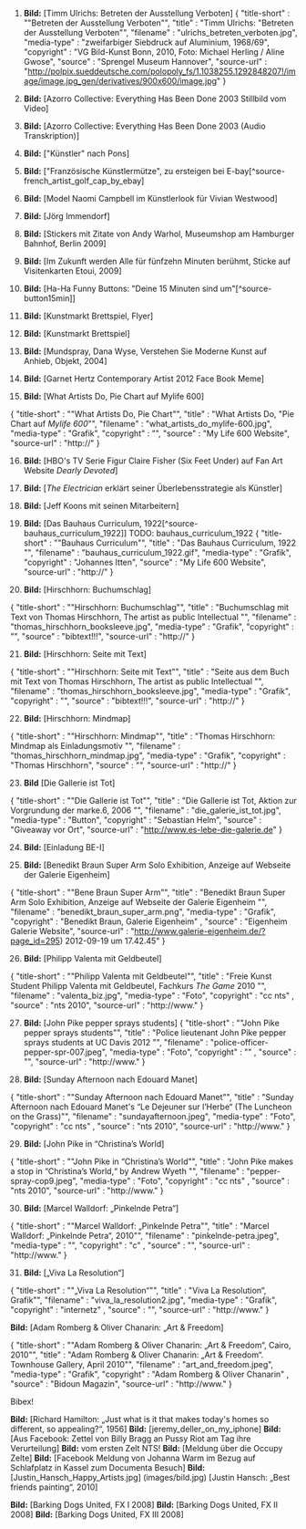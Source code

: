 01. **Bild:** [Timm Ulrichs: Betreten der Ausstellung Verboten]
{
  "title-short" : "\"Betreten der Ausstellung Verboten\"",
  "title" : "Timm Ulrichs: \"Betreten der Ausstellung Verboten\"",
  "filename" : "ulrichs_betreten_verboten.jpg",
  "media-type" : "zweifarbiger Siebdruck auf Aluminium, 1968/69",
  "copyright" : "VG Bild-Kunst Bonn, 2010, Foto: Michael Herling / Aline Gwose",
  "source" : "Sprengel Museum Hannover",
  "source-url" : "http://polpix.sueddeutsche.com/polopoly_fs/1.1038255.1292848207!/image/image.jpg_gen/derivatives/900x600/image.jpg"
}

02. **Bild:** [Azorro Collective: Everything Has Been Done 2003 Stillbild vom Video]

03. **Bild:** [Azorro Collective: Everything Has Been Done 2003 (Audio Transkription)]

04. **Bild:** ["Künstler" nach Pons]  

05. **Bild:** ["Französische Künstlermütze", zu ersteigen bei E-bay[^source-french_artist_golf_cap_by_ebay]

06. **Bild:** [Model Naomi Campbell im Künstlerlook für Vivian Westwood]

07. **Bild:** [Jörg Immendorf]

08. **Bild:** [Stickers mit Zitate von Andy Warhol, Museumshop am Hamburger Bahnhof, Berlin 2009]
09. **Bild:** [Im Zukunft werden Alle für fünfzehn Minuten berühmt, Sticke auf Visitenkarten Etoui, 2009]
10. **Bild:** [Ha-Ha Funny Buttons: "Deine 15 Minuten sind um"[^source-button15min]] 


11. **Bild:** [Kunstmarkt Brettspiel, Flyer] 
12. **Bild:** [Kunstmarkt Brettspiel]

13. **Bild:** [Mundspray, Dana Wyse, Verstehen Sie Moderne Kunst auf Anhieb, Objekt, 2004]

14. **Bild:** [Garnet Hertz Contemporary Artist 2012 Face Book Meme]

15. **Bild:** [What Artists Do, Pie Chart auf Mylife 600]

{
  "title-short" : "\"What Artists Do, Pie Chart\"",
  "title" : "What Artists Do, \"Pie Chart auf *Mylife 600*\"",
  "filename" : "what_artists_do_mylife-600.jpg",
  "media-type" : "Grafik",
  "copyright" : "",
  "source" : "My Life 600 Website",
  "source-url" : "http://"
}

16. **Bild:** [HBO's TV Serie Figur Claire Fisher (Six Feet Under) auf Fan Art Website *Dearly Devoted*]

17. **Bild:** [*The Electrician* erklärt seiner Überlebensstrategie als Künstler] 

18. **Bild:** [Jeff Koons mit seinen Mitarbeitern]

19. **Bild:** [Das Bauhaus Curriculum, 1922[^source-bauhaus_curriculum_1922]] TODO: bauhaus_curriculum_1922
{
  "title-short" : "\"Bauhaus Curriculum\"",
  "title" : "Das Bauhaus Curriculum, 1922 \"",
  "filename" : "bauhaus_curriculum_1922.gif",
  "media-type" : "Grafik",
  "copyright" : "Johannes Itten",
  "source" : "My Life 600 Website",
  "source-url" : "http://"
}


20. **Bild:** [Hirschhorn: Buchumschlag]



{
  "title-short" : "\"Hirschhorn: Buchumschlag\"",
  "title" : "Buchumschlag mit Text von Thomas Hirschhorn, The artist as public Intellectual \"",
  "filename" : "thomas_hirschhorn_booksleeve.jpg",
  "media-type" : "Grafik",
  "copyright" : "",
  "source" : "bibtext!!!",
  "source-url" : "http://"
}


21. **Bild:** [Hirschhorn: Seite mit Text]


{
  "title-short" : "\"Hirschhorn: Seite mit Text\"",
  "title" : "Seite aus dem Buch mit Text von Thomas Hirschhorn, The artist as public Intellectual \"",
  "filename" : "thomas_hirschhorn_booksleeve.jpg",
  "media-type" : "Grafik",
  "copyright" : "",
  "source" : "bibtext!!!",
  "source-url" : "http://"
}



22. **Bild:** [Hirschhorn: Mindmap]

{
  "title-short" : "\"Hirschhorn: Mindmap\"",
  "title" : "Thomas Hirschhorn: Mindmap als Einladungsmotiv \"",
  "filename" : "thomas_hirschhorn_mindmap.jpg",
  "media-type" : "Grafik",
  "copyright" : "Thomas Hirschhorn",
  "source" : "",
  "source-url" : "http://"
}




23. **Bild** [Die Gallerie ist Tot]

{
  "title-short" : "\"Die Gallerie ist Tot\"",
  "title" : "Die Gallerie ist Tot, Aktion zur Vorgrundung der marke.6, 2006 \"",
  "filename" : "die_galerie_ist_tot.jpg",
  "media-type" : "Button",
  "copyright" : "Sebastian Helm",
  "source" : "Giveaway vor Ort",
  "source-url" : "http://www.es-lebe-die-galerie.de"
}


24. **Bild:** [Einladung BE-I]


25. **Bild:** [Benedikt Braun Super Arm Solo Exhibition, Anzeige auf Webseite der Galerie Eigenheim]  

{
  "title-short" : "\"Bene Braun Super Arm\"",
  "title" : "Benedikt Braun Super Arm Solo Exhibition, Anzeige auf Webseite der Galerie Eigenheim \"",
  "filename" : "benedikt_braun_super_arm.png",
  "media-type" : "Grafik",
  "copyright" : "Benedikt Braun, Galerie Eigenheim" ,
  "source" : "Eigenheim Galerie Website",
  "source-url" : "http://www.galerie-eigenheim.de/?page_id=295) 2012-09-19 um 17.42.45"
}


26. **Bild:** [Philipp Valenta mit Geldbeutel] 

{
  "title-short" : "\"Philipp Valenta mit Geldbeutel\"",
  "title" : "Freie Kunst Student Philipp Valenta mit Geldbeutel, Fachkurs *The Game* 2010 \"",
  "filename" : "valenta_biz.jpg",
  "media-type" : "Foto",
  "copyright" : "cc nts" ,
  "source" : "nts 2010",
  "source-url" : "http://www."
}




27. **Bild:** [John Pike pepper sprays students]
{
  "title-short" : "\"John Pike pepper sprays students\"",
  "title" : "Police lieutenant John Pike pepper sprays students at UC Davis 2012 \"",
  "filename" : "police-officer-pepper-spr-007.jpeg",
  "media-type" : "Foto",
  "copyright" : "" ,
  "source" : "",
  "source-url" : "http://www."
}

28. **Bild:** [Sunday Afternoon nach Edouard Manet] 

{
  "title-short" : "\"Sunday Afternoon nach Edouard Manet\"",
  "title" : "Sunday Afternoon nach Edouard Manet's “Le Dejeuner sur l’Herbe“ (The Luncheon on the Grass)\"",
  "filename" : "sundayafternoon.jpeg",
  "media-type" : "Foto",
  "copyright" : "cc nts" ,
  "source" : "nts 2010",
  "source-url" : "http://www."
}

29. **Bild:** [John Pike in “Christina’s World] 

{
  "title-short" : "\"John Pike in “Christina’s World\"",
  "title" : "John Pike makes a stop in “Christina’s World,“ by Andrew Wyeth \"",
  "filename" : "pepper-spray-cop9.jpeg",
  "media-type" : "Foto",
  "copyright" : "cc nts" ,
  "source" : "nts 2010",
  "source-url" : "http://www."
}

30. **Bild:** [Marcel Walldorf: „Pinkelnde Petra“]

{
  "title-short" : "\"Marcel Walldorf: „Pinkelnde Petra\"",
  "title" : "Marcel Walldorf: „Pinkelnde Petra“, 2010\"",
  "filename" : "pinkelnde-petra.jpeg",
  "media-type" : "",
  "copyright" : "c" ,
  "source" : "",
  "source-url" : "http://www."
}



31. **Bild:** [„Viva La Resolution“]

{
  "title-short" : "\"„Viva La Resolution“\"",
  "title" : "Viva La Resolution“, Grafik\"",
  "filename" : "viva_la_resolution2.jpg",
  "media-type" : "Grafik",
  "copyright" : "internetz" ,
  "source" : "",
  "source-url" : "http://www."
}


**Bild:** [Adam Romberg & Oliver Chanarin: „Art & Freedom] 

{
  "title-short" : "\"Adam Romberg & Oliver Chanarin: „Art & Freedom“, Cairo, 2010\"",
  "title" : "Adam Romberg & Oliver Chanarin: „Art & Freedom“. Townhouse Gallery, April 2010\"",
  "filename" : "art_and_freedom.jpeg",
  "media-type" : "Grafik",
  "copyright" : "Adam Romberg & Oliver Chanarin" ,
  "source" : "Bidoun Magazin",
  "source-url" : "http://www."
}

Bibex!

**Bild:** [Richard Hamilton: „Just what is it that makes today's homes so different, so appealing?“, 1956]
**Bild:** [jeremy_deller_on_my_iphone]
**Bild:** [Aus Facebook: Zettel von Billy Bragg an Pussy Riot am Tag ihre Verurteilung]
**Bild:** vom ersten Zelt NTS!
**Bild:** [Meldung über die Occupy Zelte] 
**Bild:** [Facebook Meldung von Johanna Warm im Bezug auf Schlafplatz in Kassel zum Documenta Besuch]
**Bild:** [Justin_Hansch_Happy_Artists.jpg]  (images/bild.jpg) [Justin Hansch: „Best friends painting“, 2010]

**Bild:** [Barking Dogs United, FX I 2008]
**Bild:** [Barking Dogs United, FX II 2008]
**Bild:** [Barking Dogs United, FX III 2008]
